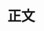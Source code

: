 # 正文

<div id="app"></div>
<script crossorigin src="https://unpkg.com/react@18/umd/react.development.js"></script>
<script crossorigin src="https://unpkg.com/react-dom@18/umd/react-dom.development.js"></script>
<script src="https://unpkg.com/@babel/standalone/babel.min.js"></script>
<script type="text/babel">
        console.log(window.React)
        function Image(){
            return (
                <img  src="https://i.imgur.com/ZF6s192.jpg"/>
            )
        }
        const root = window.ReactDOM.createRoot(document.getElementById('app'))
        root.render(<Image />);
</script>
